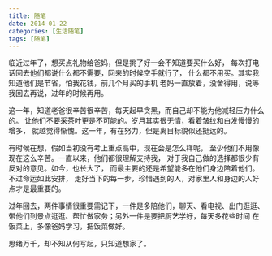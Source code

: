 ```yaml
---
title: 随笔
date: 2014-01-22
categories: [生活随笔]
tags: [随笔]
---
```


临近过年了，想买点礼物给爸妈，但是挑了好一会不知道要买什么好，
每次打电话回去他们都说什么都不需要，回来的时候空手就行了，
什么都不用买。其实我知道他们是节省，怕我花钱，前几个月买的手机
老妈一直放着，没舍得用，说等我回去再说，过年的时候再用。

这一年，知道老爸很辛苦很辛苦，每天起早贪黑，而自己却不能为他减轻压力什么的。
让他们不要采茶叶更是不可能的。岁月其实很无情，看着皱纹和白发慢慢的增多，
就越觉得惭愧。这一年，有在努力，但是离目标貌似还挺远的。

有时候在想，假如当初没有考上重点高中，现在会是怎么样呢，
至少他们不用像现在这么辛苦。一直以来，他们都很理解支持我，
对于我自己做的选择都很少有反对的意见。如今，也长大了，
而最主要的还是希望能多在他们身边陪着他们。不过命运如此安排，
走好当下的每一步，珍惜遇到的人，对家里人和身边的人好点才是最重要的。

过年回去，两件事情很重要需记下，一件是多陪他们，聊天、看电视、出门逛逛、
带他们到景点逛逛、帮忙做家务；另外一件是要把厨艺学好，每天多花些时间
在饭菜上，多像爸妈学习，把饭菜做好。

思绪万千，却不知从何写起，只知道想家了。

